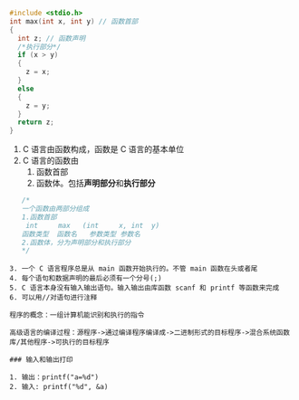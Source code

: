 ```c
#include <stdio.h>
int max(int x, int y) // 函数首部
{
  int z; // 函数声明
  /*执行部分*/
  if (x > y)
  {
    z = x;
  }
  else
  {
    z = y;
  }
  return z;
}
```

1. C 语言由函数构成，函数是 C 语言的基本单位
2. C 语言的函数由
   1. 函数首部
   2. 函数体。包括**声明部分**和**执行部分**

```c
   /*
   一个函数由两部分组成
   1.函数首部
    int     max   (int     x, int  y)
   函数类型  函数名   参数类型 参数名
   2.函数体，分为声明部分和执行部分
   */
```

```
3. 一个 C 语言程序总是从 main 函数开始执行的。不管 main 函数在头或者尾
4. 每个语句和数据声明的最后必须有一个分号(;)
5. C 语言本身没有输入输出语句。输入输出由库函数 scanf 和 printf 等函数来完成
6. 可以用//对语句进行注释

程序的概念：一组计算机能识别和执行的指令

高级语言的编译过程：源程序->通过编译程序编译成->二进制形式的目标程序->混合系统函数库/其他程序->可执行的目标程序

### 输入和输出打印

1. 输出：printf("a=%d")
2. 输入: printf("%d", &a)
```
